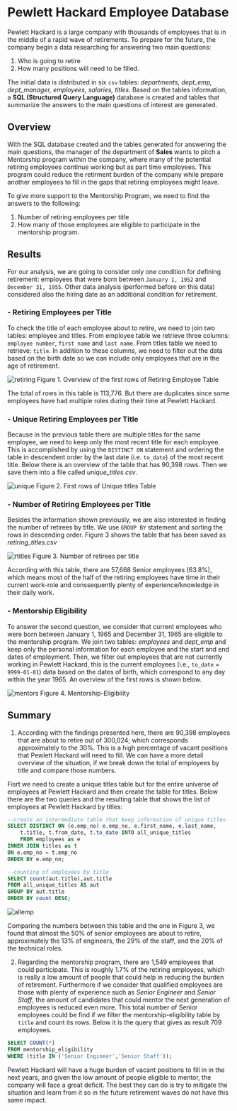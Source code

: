 # Pewlett Hackard Employee Database

Pewlett Hackard is a large company with thousands of employees that is in the middle of a rapid wave of retirements. To prepare for the future, the company begin a data researching for answering two main questions:

 1. Who is going to retire
 2. How many positions will need to be filled.

The initial data is distributed in six `csv` tables: *departments, dept_emp, dept_manager, employees, salaries, titles*. Based on the tables information, a **SQL (Structured Query Language)** database is created and tables that summarize the answers to the main questions of interest are generated.

## Overview

With the SQL database created and the tables generated for answering the main questions, the manager of the department of **Sales** wants to pitch a Mentorship program within the company, where many of the potential retiring employees continue working but as part time employees. This program could reduce the retirment burden of the company while prepare another employees to fill in the gaps that retiring employees might leave.  

To give more support to the Mentorship Program, we need to find the answers to the following:

 1. Number of retiring employees per title
 2. How many of those employees are eligible to participate in the mentorship program.

## Results

For our analysis, we are going to consider only one condition for defining retirement:  employees that were born between `January 1, 1952` and `December 31, 1955`.
Other data analysis (performed before on this data) considered also the hiring date as an additional condition for retirement.

### - Retiring Employees per Title

To check the title of each employee about to retire, we need to join two tables: employee and titles.  From employee table we retrieve three columns: `employee number`, `first name` and `last name`. From titles table we need to retrieve: `title`. In addition to these columns, we need to filter out the data based on the birth date so we can include only employees that are in the age of retirement.

![retiring](https://raw.githubusercontent.com/LeidyDoradoM/PewlettHackard_Challenge/main/retirement_titles.png)
Figure 1. Overview of the first rows of Retiring Employee Table

The total of rows in this table is 113,776.  But there are duplicates since some employees have had multiple roles during their time at Pewlett Hackard.  

### - Unique Retiring Employees per Title

Because in the previous table there are multiple titles for the same employee, we need to keep only the most recent title for each employee.  This is accomplished by using the `DISTINCT ON` statement and ordering the table in descendent order by the last date (i.e. `to_date`) of the most recent title. Below there is an overview of the table that has 90,398 rows. Then we save them into a file called *unique_titles.csv*.

![unique](https://raw.githubusercontent.com/LeidyDoradoM/PewlettHackard_Challenge/main/unique_titles.png)
Figure 2. First rows of Unique titles Table

### - Number of Retiring Employees per Title

Besides the information shown previously, we are also interested in finding the number of retirees by title. We use `GROUP BY` statement and sorting the rows in descending order. Figure 3 shows the table that has been saved as *retiring_titles.csv*

![rtitles](https://raw.githubusercontent.com/LeidyDoradoM/PewlettHackard_Challenge/main/retiring_titles.png)
Figure 3. Number of retirees per title

According with this table, there are 57,668 Senior employees (63.8%), which means most of the half of the retiring employees have time in their current work-role and conssequently plenty of experience/knowledge in their daily work.

### - Mentorship Eligibility

To answer the second question, we consider that current employees who were born between January 1, 1965 and December 31, 1965 are eligible to the mentorship program.   We join two tables: *employees* and *dept_emp* and keep only the personal information for each employee and the start and end dates of employment. Then, we filter out employees that are not currently working in Pewlett Hackard, this is the current employees (i.e., `to_date` = `9999-01-01`) data based on the dates of birth, which correspond to any day within the year 1965. An overview of the first rows is shown below.

![mentors](https://raw.githubusercontent.com/LeidyDoradoM/PewlettHackard_Challenge/main/mentorship.png)
Figure 4. Mentorship-Eligibility

## Summary

1. According with the findings presented here, there are 90,398 employees that are about to retire out of 300,024; which corresponds approximately to the 30%. This is a high percentage of vacant positions that Pewlett Hackard will need to fill. We can have a more detail overview of the situation, if we break down the total of employees by title and compare those numbers.  

Fisrt we need to create a unique titles table but for the entire universe of employees at Pewlett Hackard  and then create the table for titles. Below there are the two queries and the resulting table that shows the list of employees at Pewlett Hackard by titles:

```sql
--create an intermediate table that keep information of unique titles
SELECT DISTINCT ON (e.emp_no) e.emp_no, e.first_name, e.last_name,
	t.title, t.from_date, t.to_date INTO all_unique_titles
	FROM employees as e 
INNER JOIN titles as t
ON e.emp_no = t.emp_no
ORDER BY e.emp_no;
```

```sql
--counting of employees by title
SELECT count(aut.title),aut.title 
FROM all_unique_titles AS aut
GROUP BY aut.title
ORDER BY count DESC;
```

![allemp](https://raw.githubusercontent.com/LeidyDoradoM/PewlettHackard_Challenge/main/all_employees_titles.png)

Comparing the numbers between this table and the one in Figure 3, we found that almost the 50% of senior employees are about to retire, approximately the 13% of engineers, the 29% of the staff, and the 20% of the technical roles.

2. Regarding the mentorship program, there are 1,549 employees that could participate. This is roughly 1.7% of the retiring employees, which is really a low amount of people that could help in reducing the burden of retirement.  Furthermore if we consider that qualified employees are those with plenty of experience such as *Senior Engineer* and *Senior Staff*, the amount of candidates that could mentor the next generation of employees is reduced even more.  This total number of Senior employees could be find if we filter the mentorship-eligibility table by `title` and count its rows.  Below it is the query that gives as result 709 employees.

```sql
SELECT COUNT(*) 
FROM mentorship_eligibility
WHERE (title IN ('Senior Engineer','Senior Staff'));
```

Pewlett Hackard will have a huge burden of vacant positions to fill in in the next years, and given the low amount of people eligible to mentor, the company will face a great deficit. The best they can do is try to mitigate the situation and learn from it so in the future retirement waves do not have this same impact.
